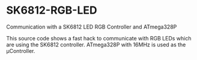 # SK6812-RGB-LED
Communication with a SK6812 LED RGB Controller and ATmega328P

This source code shows a fast hack to communicate with RGB LEDs which are using the SK6812 controller.
ATmega328P with 16MHz is used as the µController.
